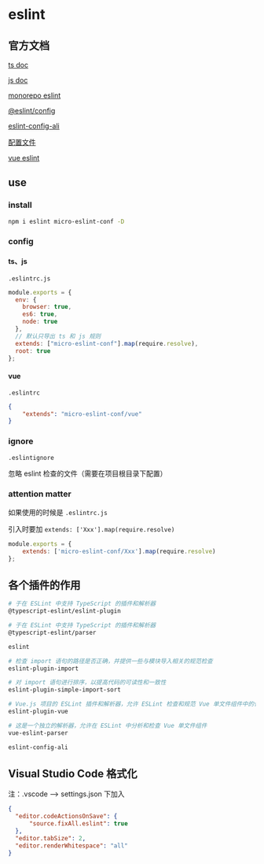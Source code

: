 # eslint

## 官方文档

[ts doc](https://typescript-eslint.nodejs.cn/)

[js doc](https://eslint.nodejs.cn/)

[monorepo eslint](https://typescript-eslint.nodejs.cn/linting/typed-linting/monorepos)

[@eslint/config](https://zh-hans.eslint.org/)

[eslint-config-ali](https://www.npmjs.com/package/eslint-config-ali)

[配置文件](https://zh-hans.eslint.org/docs/latest/use/configure/configuration-files)

[vue eslint](https://eslint.vuejs.org/)

## use

### install

```bash
npm i eslint micro-eslint-conf -D
```

### config

#### ts、js

`.eslintrc.js`

```js
module.exports = {
  env: {
    browser: true,
    es6: true,
    node: true
  },
  // 默认只导出 ts 和 js 规则
  extends: ["micro-eslint-conf"].map(require.resolve),
  root: true
};
```

#### vue

`.eslintrc`

```json
{
    "extends": "micro-eslint-conf/vue"
}
```

### ignore

`.eslintignore`

忽略 eslint 检查的文件（需要在项目根目录下配置）

### attention matter

如果使用的时候是 `.eslintrc.js`

引入时要加 `extends: ['Xxx'].map(require.resolve)`

```javascript
module.exports = {
    extends: ['micro-eslint-conf/Xxx'].map(require.resolve)
};
```

## 各个插件的作用

```bash
# 于在 ESLint 中支持 TypeScript 的插件和解析器
@typescript-eslint/eslint-plugin

# 于在 ESLint 中支持 TypeScript 的插件和解析器
@typescript-eslint/parser

eslint

# 检查 import 语句的路径是否正确，并提供一些与模块导入相关的规范检查
eslint-plugin-import

# 对 import 语句进行排序，以提高代码的可读性和一致性
eslint-plugin-simple-import-sort

# Vue.js 项目的 ESLint 插件和解析器，允许 ESLint 检查和规范 Vue 单文件组件中的代码
eslint-plugin-vue

# 这是一个独立的解析器，允许在 ESLint 中分析和检查 Vue 单文件组件
vue-eslint-parser

eslint-config-ali
```

## Visual Studio Code 格式化

注：.vscode ——> settings.json 下加入

```json
{
  "editor.codeActionsOnSave": {
      "source.fixAll.eslint": true
  },
  "editor.tabSize": 2,
  "editor.renderWhitespace": "all"
}
```